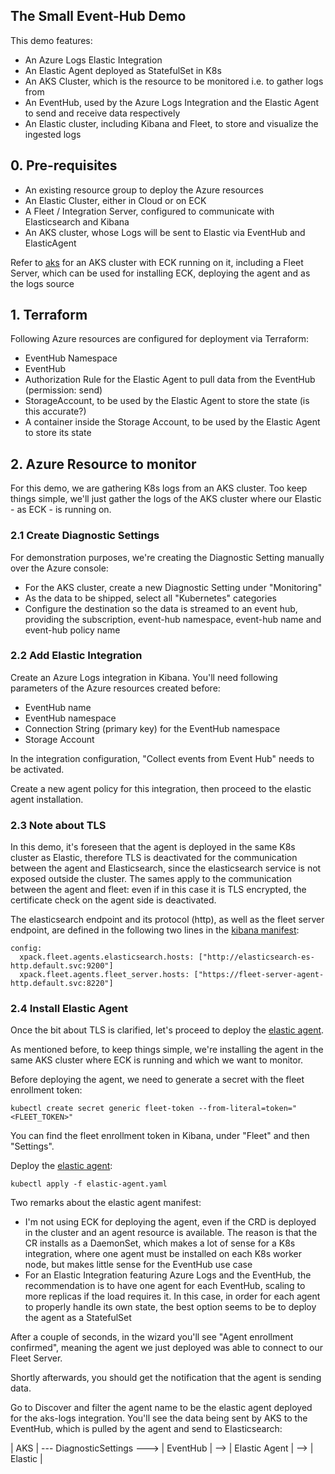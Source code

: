 
## The Small Event-Hub Demo

This demo features:

 * An Azure Logs Elastic Integration
 * An Elastic Agent deployed as StatefulSet in K8s
 * An AKS Cluster, which is the resource to be monitored i.e. to gather logs from
 * An EventHub, used by the Azure Logs Integration and the Elastic Agent to send and receive data respectively
 * An Elastic cluster, including Kibana and Fleet, to store and visualize the ingested logs

## 0. Pre-requisites

 * An existing resource group to deploy the Azure resources
 * An Elastic Cluster, either in Cloud or on ECK 
 * A Fleet / Integration Server, configured to communicate with Elasticsearch and Kibana
 * An AKS cluster, whose Logs will be sent to Elastic via EventHub and ElasticAgent

Refer to [aks](../README.md) for an AKS cluster with ECK running on it, including a Fleet Server, which can be used for installing ECK, deploying the agent and as the logs source 

## 1. Terraform

Following Azure resources are configured for deployment via Terraform:

 * EventHub Namespace
 * EventHub
 * Authorization Rule for the Elastic Agent to pull data from the EventHub (permission: send)
 * StorageAccount, to be used by the Elastic Agent to store the state (is this accurate?)
 * A container inside the Storage Account, to be used by the Elastic Agent to store its state

## 2. Azure Resource to monitor

For this demo, we are gathering K8s logs from an AKS cluster. Too keep things simple, we'll just gather the logs of the AKS cluster where our Elastic - as ECK - is running on. 

### 2.1 Create Diagnostic Settings

For demonstration purposes, we're creating the Diagnostic Setting manually over the Azure console:

 * For the AKS cluster, create a new Diagnostic Setting under "Monitoring"
 * As the data to be shipped, select all "Kubernetes" categories
 * Configure the destination so the data is streamed to an event hub, providing the subscription, event-hub namespace, event-hub name and event-hub policy name

### 2.2 Add Elastic Integration 

Create an Azure Logs integration in Kibana. You'll need following parameters of the Azure resources created before:

 * EventHub name
 * EventHub namespace
 * Connection String (primary key) for the EventHub namespace
 * Storage Account

In the integration configuration, "Collect events from Event Hub" needs to be activated. 

Create a new agent policy for this integration, then proceed to the elastic agent installation.
 
### 2.3 Note about TLS 

In this demo, it's foreseen that the agent is deployed in the same K8s cluster as Elastic, therefore TLS is deactivated for the communication between the agent and Elasticsearch, since the elasticsearch service is not exposed outside the cluster. The sames apply to the communication between the agent and fleet: even if in this case it is TLS encrypted, the certificate check on the agent side is deactivated. 

The elasticsearch endpoint and its protocol (http), as well as the fleet server endpoint, are defined in the following two lines in the [kibana manifest](../k8s/kibana.yml):
```
config:
  xpack.fleet.agents.elasticsearch.hosts: ["http://elasticsearch-es-http.default.svc:9200"]
  xpack.fleet.agents.fleet_server.hosts: ["https://fleet-server-agent-http.default.svc:8220"]
```

### 2.4 Install Elastic Agent

Once the bit about TLS is clarified, let's proceed to deploy the [elastic agent](elastic-agent.yaml).

As mentioned before, to keep things simple, we're installing the agent in the same AKS cluster where ECK is running and which we want to monitor. 

Before deploying the agent, we need to generate a secret with the fleet enrollment token:
```
kubectl create secret generic fleet-token --from-literal=token="<FLEET_TOKEN>"
```
You can find the fleet enrollment token in Kibana, under "Fleet" and then "Settings".

Deploy the [elastic agent](elastic-agent.yaml):
```
kubectl apply -f elastic-agent.yaml
```
Two remarks about the elastic agent manifest:
 
 * I'm not using ECK for deploying the agent, even if the CRD is deployed in the cluster and an agent resource is available. The reason is that the CR installs as a DaemonSet, which makes a lot of sense for a K8s integration, where one agent must be installed on each K8s worker node, but makes little sense for the EventHub use case
 * For an Elastic Integration featuring Azure Logs and the EventHub, the recommendation is to have one agent for each EventHub, scaling to more replicas if the load requires it. In this case, in order for each agent to properly handle its own state, the best option seems to be to deploy the agent as a StatefulSet

After a couple of seconds, in the wizard you'll see "Agent enrollment confirmed", meaning the agent we just deployed was able to connect to our Fleet Server. 

Shortly afterwards, you should get the notification that the agent is sending data.

Go to Discover and filter the agent name to be the elastic agent deployed for the aks-logs integration. You'll see the data being sent by AKS to the EventHub, which is pulled by the agent and send to Elasticsearch:

| AKS | --- DiagnosticSettings ---> | EventHub | --> | Elastic Agent | --> | Elastic |

 


